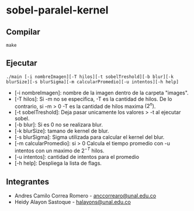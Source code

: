 # sobel-paralel-kernel

## Compilar

`make`

## Ejecutar
 `./main [-i nombreImagen][-T hilos][-t sobelTreshold][-b blur][-k blurSize][-s blurSigma][-m calcularPromedio][-u intentos][-h help]`

 - [-i nombreImagen]: nombre de la imagen dentro de la carpeta "images".
 - [-T hilos]: Si -m no se especifica, -T es la cantidad de hilos. De lo contrario, si -m > 0 -T es la cantidad de hilos maxima $(2^n)$.
 - [-t sobelTreshold]: Deja pasar unicamente los valores > -t al ejecutar sobel.
 - [-b blur]: Si es 0 no se realizara blur.
 - [-k blurSize]: tamano de kernel de blur.
 - [-s blurSigma]: Sigma utilizada para calcular el kernel del blur.
 - [-m calcularPromedio]: si > 0 Calcula el tiempo promedio con -u intentos con un maximo de $2^{-T}$ hilos.
 - [-u intentos]: cantidad de intentos para el promedio
 - [-h help]: Despliega la lista de flags.

## Integrantes
 - Andres Camilo Correa Romero - anccorrearo@unal.edu.co
 - Heidy Alayon Sastoque - halayons@unal.edu.co